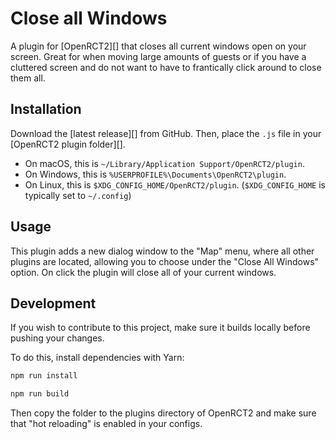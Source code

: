 # Close all Windows 

A plugin for [OpenRCT2][] that closes all current windows open on your screen. 
Great for when moving large amounts of guests or if you have a cluttered screen
and do not want to have to frantically click around to close them all.
## Installation

Download the [latest release][] from GitHub. Then, place the `.js` file
in your [OpenRCT2 plugin folder][].

- On macOS, this is `~/Library/Application Support/OpenRCT2/plugin`.
- On Windows, this is `%USERPROFILE%\Documents\OpenRCT2\plugin`.
- On Linux, this is `$XDG_CONFIG_HOME/OpenRCT2/plugin`.
  (`$XDG_CONFIG_HOME` is typically set to `~/.config`)

## Usage

This plugin adds a new dialog window to the "Map" menu, where all other
plugins are located, allowing you to choose under the "Close All Windows" option.
On click the plugin will close all of your current windows.
## Development

If you wish to contribute to this project, make sure it builds locally
before pushing your changes.

To do this, install dependencies with Yarn:

```bash
npm run install
```

```bash
npm run build
```

Then copy the folder to the plugins directory of OpenRCT2 and make sure that
"hot reloading" is enabled in your configs.
